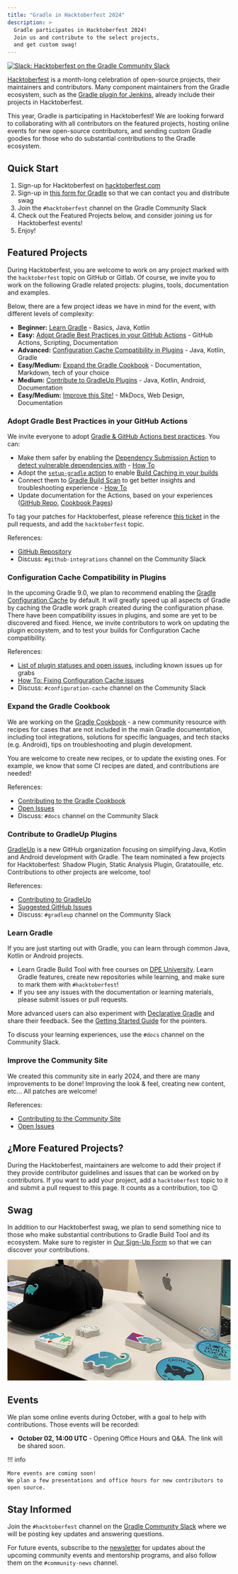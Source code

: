 ```yaml
---
title: "Gradle in Hacktoberfest 2024"
description: >
  Gradle participates in Hacktoberfest 2024!
  Join us and contribute to the select projects,
  and get custom swag!
---
```


[![Slack: Hacktoberfest on the Gradle Community Slack](https://img.shields.io/badge/Slack-%23hacktoberfest-brightgreen?style=flat&logo=slack)](../../../contributing/community-slack.md)

[Hacktoberfest](https://hacktoberfest.com/) is a month-long celebration of open-source projects, their maintainers and contributors.
Many component maintainers from the Gradle ecosystem, such as the
[Gradle plugin for Jenkins](https://plugins.jenkins.io/gradle),
already include their projects in Hacktoberfest.

This year, Gradle is participating in Hacktoberfest!
We are looking forward to collaborating with all contributors on the featured projects, hosting online events for new open-source contributors,
and sending custom Gradle goodies for those who do substantial contributions to the Gradle ecosystem.

## Quick Start

1. Sign-up for Hacktoberfest on [hacktoberfest.com](https://hacktoberfest.com/)
2. Sign-up in [this form for Gradle](https://forms.gle/go2VESj7kDG1QUqV7) so that
  we can contact you and distribute swag
3. Join the `#hacktoberfest` channel on the Gradle Community Slack [](../../../contributing/community-slack.md)
4. Check out the Featured Projects below, and consider joining us for Hacktoberfest events!
5. Enjoy!

## Featured Projects

During Hacktoberfest,
you are welcome to work on any project marked with the `hacktoberfest` topic on GitHub or Gitlab.
Of course, we invite you to work on the following Gradle related projects:
plugins, tools, documentation and examples.

Below, there are a few project ideas we have in mind for the event,
with different levels of complexity:

- **Beginner:** [Learn Gradle](#learn) - Basics, Java, Kotlin
- **Easy:** [Adopt Gradle Best Practices in your GitHub Actions](#github-actions) -
  GitHub Actions, Scripting, Documentation
- **Advanced:** [Configuration Cache Compatibility in Plugins](#configuration-cache) -
  Java, Kotlin, Gradle
- **Easy/Medium:** [Expand the Gradle Cookbook](#cookbook) -
  Documentation, Markdown, tech of your choice
- **Medium:** [Contribute to GradleUp Plugins](#gradleup) -
  Java, Kotlin, Android, Documentation
- **Easy/Medium:** [Improve this Site!](#community-site) -
  MkDocs, Web Design, Documentation

<a name="github-actions"></a>

### Adopt Gradle Best Practices in your GitHub Actions

We invite everyone to adopt [Gradle & GitHub Actions best practices](https://community.gradle.org/cookbook/ci/github-actions/).
You can:

* Make them safer by enabling the [Dependency Submission Action](https://github.com/gradle/actions/blob/main/dependency-submission/README.md) to [detect vulnerable dependencies with](https://community.gradle.org/cookbook/ci/github-actions/#detect-vulnerable-dependencies-with-a-dependency-submission-workflow) -
  [How To](https://community.gradle.org/cookbook/ci/github-actions/#detect-vulnerable-dependencies-with-a-dependency-submission-workflow)
* Adopt the [`setup-gradle` action](https://community.gradle.org/cookbook/ci/github-actions/) to enable [Build Caching in your builds](https://community.gradle.org/cookbook/ci/github-actions/#enable-caching-of-downloaded-artifacts)
* Connect them to [Gradle Build Scan](https://docs.gradle.org/current/userguide/build_scans.html) to get better insights and troubleshooting experience - [How To](https://community.gradle.org/cookbook/ci/github-actions/#configure-github-actions)
* Update documentation for the Actions, based on your experiences
  ([GitHub Repo](https://github.com/gradle/actions), [Cookbook Pages](https://community.gradle.org/cookbook/ci/github-actions/))

To tag your patches for Hacktoberfest,
please reference [this ticket](https://github.com/gradle/actions/issues/406)
in the pull requests,
and add the `hacktoberfest` topic.

References:

- [GitHub Repository](https://github.com/gradle/actions)
- Discuss: `#github-integrations` channel on the Community Slack

<a name="configuration-cache"></a>

### Configuration Cache Compatibility in Plugins

In the upcoming Gradle 9.0, we plan to recommend enabling the [Gradle Configuration Cache](https://docs.gradle.org/current/userguide/configuration_cache.html) by default.
It will greatly speed up all aspects of Gradle by caching the Gradle work graph created during the configuration phase.
There have been compatibility issues in plugins,
and some are yet to be discovered and fixed.
Hence, we invite contributors to work on updating the plugin ecosystem,
and to test your builds for Configuration Cache compatibility.

References:

- [List of plugin statuses and open issues](https://github.com/gradle/gradle/issues/13490),
  including known issues up for grabs
- [How To: Fixing Configuration Cache issues](https://github.com/gradle/cc-hackathon-2022/blob/main/faq.md#fixing-configuration-cache-issues)
- Discuss: `#configuration-cache` channel on the Community Slack

<a name="cookbook"></a>

### Expand the Gradle Cookbook

We are working on the [Gradle Cookbook](https://cookbook.gradle.org/) - a new community resource with recipes
for cases that are not included in the main Gradle documentation,
including tool integrations, solutions for specific languages, and tech stacks
(e.g. Android), tips on troubleshooting and plugin development.

You are welcome to create new recipes, or to update the existing ones.
For example, we know that some CI recipes are dated, and contributions are needed!

References:

- [Contributing to the Gradle Cookbook](https://community.gradle.org/cookbook/CONTRIBUTING/)
- [Open Issues](https://github.com/gradle/community/issues?q=is%3Aissue+is%3Aopen+label%3Acookbook)
- Discuss: `#docs` channel on the Community Slack

<a name="gradleup"></a>

### Contribute to GradleUp Plugins

[GradleUp](https://gradleup.com/) is a new GitHub organization focusing on simplifying Java, Kotlin and Android development with Gradle.
The team nominated a few projects for Hacktoberfest: Shadow Plugin, Static Analysis Plugin, Gratatouille, etc. Contributions to other projects are welcome, too!

References:

- [Contributing to GradleUp](https://gradleup.com/docs/community/participate/)
- [Suggested GitHub Issues](https://github.com/search?q=org%3AGradleUp+is%3Aissue+is%3Aopen+label%3A%22hacktoberfest%22%2C%22help+wanted%22%2C%22good+first+issue%22&type=issues)
- Discuss: `#gradleup` channel on the Community Slack

<a name="learn"></a>

### Learn Gradle

If you are just starting out with Gradle,
you can learn through common
Java, Kotlin or Android projects.

* Learn Gradle Build Tool with free courses on [DPE University](https://dpeuniversity.gradle.com/app/catalog). Learn Gradle features, create new repositories while learning, and make sure to mark them with `#hacktoberfest`!
* If you see any issues with the documentation or learning materials,
  please submit issues or pull requests.

More advanced users can also experiment with [Declarative Gradle](https://declarative.gradle.org/) and share their feedback.
See the [Getting Started Guide](https://declarative.gradle.org/docs/getting-started/) for the pointers.

To discuss your learning experiences, use the `#docs` channel on the Community Slack.

<a name="community-site"></a>

### Improve the Community Site

We created this community site in early 2024, and there are many improvements to be done!
Improving the look & feel, creating new content, etc...
All patches are welcome!

References:

* [Contributing to the Community Site](./../../../CONTRIBUTING.md)
* [Open Issues](https://github.com/gradle/community/labels/website)

## ¿More Featured Projects?

During the Hacktoberfest, maintainers are welcome to add their project if they provide contributor guidelines and issues that can be worked on by contributors.
If you want to add your project, add a `hacktoberfest` topic to it and submit a pull request to this page.
It counts as a contribution, too :wink:

## Swag

In addition to our Hacktoberfest swag,
we plan to send something nice to those who make substantial contributions to
Gradle Build Tool and its ecosystem.
Make sure to register in [Our Sign-Up Form](https://forms.gle/go2VESj7kDG1QUqV7) so that we can discover your contributions.

![Hacktoberfest Swag](./images/swag.jpg)

## Events

We plan some online events during October, with a goal to help with contributions.
Those events will be recorded:

- **October 02, 14:00 UTC** - Opening Office Hours and Q&A.
  The link will be shared soon.

!!! info

    More events are coming soon!
    We plan a few presentations and office hours for new contributors to open source.

## Stay Informed

Join the `#hacktoberfest` channel on the [Gradle Community Slack](../../../contributing/community-slack.md)
where we will be posting key updates and answering questions.

For future events, subscribe to the [newsletter](https://newsletter.gradle.org/) for updates
about the upcoming community events and mentorship programs,
and also follow them on the `#community-news` channel.
